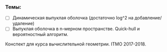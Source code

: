 ### Темы:
- [ ] Динамическая выпуклая оболочка (достаточно log^2 на добавление/удаление)
- [ ] Выпуклая оболочка в n-мерном пространстве. Quick-hull и вероятностный алгоритм.

Конспект для курса вычислительной геометрии. ITMO 2017-2018.